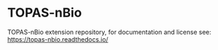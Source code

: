 # TOPAS-nBio
TOPAS-nBio extension repository, for documentation and license see: https://topas-nbio.readthedocs.io/

